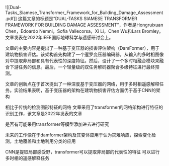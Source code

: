 ![[Dual-Tasks_Siamese_Transformer_Framework_for_Building_Damage_Assessment.pdf]]
这篇文章的标题是“DUAL-TASKS SIAMESE TRANSFORMER FRAMEWORK FOR BUILDING DAMAGE ASSESSMENT”，作者是Hongruixuan Chen，Edoardo Nemni，Sofia Vallecorsa，Xi Li，Chen Wu和Lars Bromley。文章发表在2022年IEEE国际地球科学与遥感研讨会上。

文章的主要内容是提出了一种基于变压器的损害评估架构（DamFormer），用于建筑物损害评估。该架构首先构建了一个暹罗变压器编码器，从输入的多时相图像对中提取非局部和具有代表性的深度特征。然后，设计了一个多时相融合模块来融合下游任务的信息。最后，一个轻量级的双任务解码器聚合多级特征进行最终预测。

文章的创新点在于首次提出了一种深度基于变压器的网络，用于多时相遥感解释任务。实验结果表明，基于变压器的架构在建筑物损害评估方面优于基于CNN的架构

相比于传统的检测图形特征的网络 文章采用了transformer的网络架构进行特征的识别工作，该文章是2022年发表的文章

是否有可能采用transformer等模型添加进去进行研究

未来的工作像在于damformer架构及其变体应用于认为灾难响应，探索变化检测，土地覆盖和土地利用分类的应用

CNN是提取局部感受野，transformer可以提取非局部的代表性的特征
可以进行多时相的遥感解释任务

